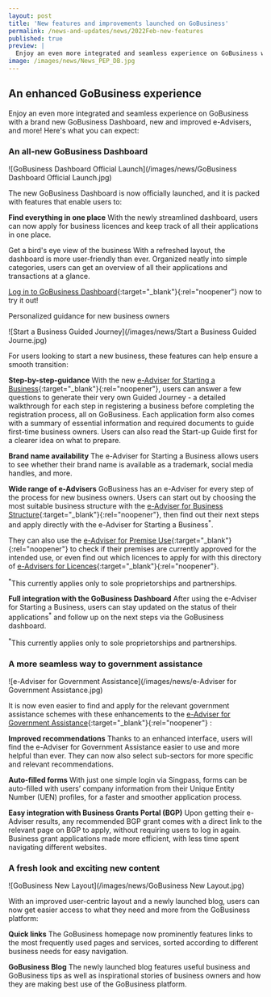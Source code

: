```yaml
---
layout: post
title: 'New features and improvements launched on GoBusiness'
permalink: /news-and-updates/news/2022Feb-new-features
published: true
preview: |
  Enjoy an even more integrated and seamless experience on GoBusiness with a brand new GoBusiness Dashboard, new and improved e-Advisers, and more! Here's what you can expect.
image: /images/news/News_PEP_DB.jpg
---
```


<!-- TODO: Check with YX on the actual "preview" property. Might need to remove for this particular tag -->

## An enhanced GoBusiness experience

Enjoy an even more integrated and seamless experience on GoBusiness with a brand new GoBusiness Dashboard, new and improved e-Advisers, and more! Here's what you can expect:

### An all-new GoBusiness Dashboard

![GoBusiness Dashboard Official Launch](/images/news/GoBusiness Dashboard Official Launch.jpg)

The new GoBusiness Dashboard is now officially launched, and it is packed with features that enable users to:

**Find everything in one place**
With the newly streamlined dashboard, users can now apply for business licences and keep track of all their applications in one place.

Get a bird's eye view of the business
With a refreshed layout, the dashboard is more user-friendly than ever. Organized neatly into simple categories, users can get an overview of all their applications and transactions at a glance.

[Log in to GoBusiness Dashboard](https://dashboard.gobusiness.gov.sg/login?src=news){:target="\_blank"}{:rel="noopener"} now to try it out!

Personalized guidance for new business owners

![Start a Business Guided Journey](/images/news/Start a Business Guided Journe.jpg)

For users looking to start a new business, these features can help ensure a smooth transition:

**Step-by-step-guidance**
With the new [e-Adviser for Starting a Business](https://eadviser.gobusiness.gov.sg/startabusiness/?src=news){:target="\_blank"}{:rel="noopener"}, users can answer a few questions to generate their very own Guided Journey - a detailed walkthrough for each step in registering a business before completing the registration process, all on GoBusiness. Each application form also comes with a summary of essential information and required documents to guide first-time business owners. Users can also read the Start-up Guide first for a clearer idea on what to prepare.

**Brand name availability**
The e-Adviser for Starting a Business allows users to see whether their brand name is available as a trademark, social media handles, and more.

**Wide range of e-Advisers**
GoBusiness has an e-Adviser for every step of the process for new business owners. Users can start out by choosing the most suitable business structure with the [e-Adviser for Business Structure](https://eadviser.gobusiness.gov.sg/businessstructure/?src=news){:target="\_blank"}{:rel="noopener"}, then find out their next steps and apply directly with the e-Adviser for Starting a Business<sup>*</sup>.

They can also use the [e-Adviser for Premise Use](https://eadviser.gobusiness.gov.sg/premisesusecheck?src=start_using_commercial_space/?src=news){:target="\_blank"}{:rel="noopener"} to check if their premises are currently approved for the intended use, or even find out which licences to apply for with this directory of [e-Advisers for Licences](/licences/find-licence-by-sector/?src=news){:target="\_blank"}{:rel="noopener"}.

<sup>*</sup>This currently applies only to sole proprietorships and partnerships.

**Full integration with the GoBusiness Dashboard**
After using the e-Adviser for Starting a Business, users can stay updated on the status of their applications<sup>*</sup> and follow up on the next steps via the GoBusiness dashboard.

<sup>*</sup>This currently applies only to sole proprietorships and partnerships.

### A more seamless way to government assistance

![e-Adviser for Government Assistance](/images/news/e-Adviser for Government Assistance.jpg)

It is now even easier to find and apply for the relevant government assistance schemes with these enhancements to the [e-Adviser for Government Assistance](https://eadviser.gobusiness.gov.sg/govassist/?src=news){:target="\_blank"}{:rel="noopener"} :

**Improved recommendations**
Thanks to an enhanced interface, users will find the e-Adviser for Government Assistance easier to use and more helpful than ever. They can now also select sub-sectors for more specific and relevant recommendations.

**Auto-filled forms**
With just one simple login via Singpass, forms can be auto-filled with users’ company information from their Unique Entity Number (UEN) profiles, for a faster and smoother application process.

**Easy integration with Business Grants Portal (BGP)**
Upon getting their e-Adviser results, any recommended BGP grant comes with a direct link to the relevant page on BGP to apply, without requiring users to log in again. Business grant applications made more efficient, with less time spent navigating different websites.

### A fresh look and exciting new content

![GoBusiness New Layout](/images/news/GoBusiness New Layout.jpg)

With an improved user-centric layout and a newly launched blog, users can now get easier access to what they need and more from the GoBusiness platform:

**Quick links**
The GoBusiness homepage now prominently features links to the most frequently used pages and services, sorted according to different business needs for easy navigation.

**GoBusiness Blog**
The newly launched blog features useful business and GoBusiness tips as well as inspirational stories of business owners and how they are making best use of the GoBusiness platform.

<script src="/jquery/jquery.min.js"></script>
<script src="/jquery/bp-menu-new-tab.js"></script>
